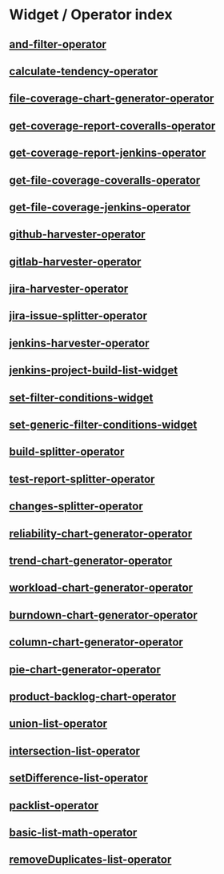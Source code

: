 # Widget / Operator index


## [and-filter-operator](and-filter-operator/README.md)

## [calculate-tendency-operator](calculate-tendency-operator/README.md)

## [file-coverage-chart-generator-operator](file-coverage-chart-generator-operator/README.md)

## [get-coverage-report-coveralls-operator](get-coverage-report-coveralls-operator/README.md)

## [get-coverage-report-jenkins-operator](get-coverage-report-jenkins-operator/README.md) 

## [get-file-coverage-coveralls-operator](get-file-coverage-coveralls-operator/README.md) 

## [get-file-coverage-jenkins-operator](get-file-coverage-jenkins-operator/README.md) 

## [github-harvester-operator](github-harvester-operator/README.md)

## [gitlab-harvester-operator](gitlab-harvester-operator/README.md)

## [jira-harvester-operator](jira-harvester-operator/README.md)

## [jira-issue-splitter-operator](jira-issue-splitter-operator/README.md)

## [jenkins-harvester-operator](jenkins-harvester-operator/README.md) 

## [jenkins-project-build-list-widget](jenkins-project-build-list-widget/README.md)

## [set-filter-conditions-widget](set-filter-conditions-widget/README.md)

## [set-generic-filter-conditions-widget](set-generic-filter-conditions-widget/README.md)

## [build-splitter-operator](build-splitter-operator/README.md)

## [test-report-splitter-operator](test-report-splitter-operator/README.md) 

## [changes-splitter-operator](changes-splitter-operator/README.md)

## [reliability-chart-generator-operator](reliability-chart-generator-operator/README.md) 

## [trend-chart-generator-operator](trend-chart-generator-operator/README.md) 

## [workload-chart-generator-operator](workload-chart-generator-operator/README.md)

## [burndown-chart-generator-operator](burndown-chart-generator-operator/README.md)

## [column-chart-generator-operator](column-chart-generator-operator/README.md)

## [pie-chart-generator-operator](pie-chart-generator-operator/README.md)

## [product-backlog-chart-operator](product-backlog-chart-operator/README.md)

## [union-list-operator](union-list-operator/README.md)

## [intersection-list-operator](intersection-list-operator/README.md)

## [setDifference-list-operator](setDifference-list-operator/README.md)

## [packlist-operator](packlist-operator/README.md) 

## [basic-list-math-operator](BasicListMathOperator/README.md)

## [removeDuplicates-list-operator](removeDuplicates-list-operator/README.md)